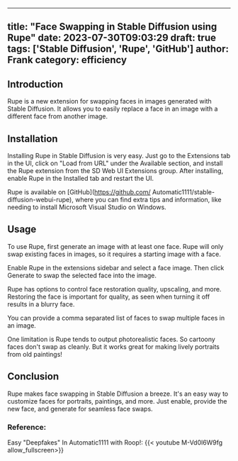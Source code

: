 
---
title: "Face Swapping in Stable Diffusion using Rupe"
date: 2023-07-30T09:03:29
draft: true
tags: ['Stable Diffusion', 'Rupe', 'GitHub']
author: Frank
category: efficiency
---

## Introduction

Rupe is a new extension for swapping faces in images generated with Stable Diffusion. It allows you to easily replace a face in an image with a different face from another image.

## Installation

Installing Rupe in Stable Diffusion is very easy. Just go to the Extensions tab in the UI, click on "Load from URL" under the Available section, and install the Rupe extension from the SD Web UI Extensions group. After installing, enable Rupe in the Installed tab and restart the UI.

Rupe is available on [GitHub](https://github.com/ Automatic1111/stable-diffusion-webui-rupe), where you can find extra tips and information, like needing to install Microsoft Visual Studio on Windows.

## Usage

To use Rupe, first generate an image with at least one face. Rupe will only swap existing faces in images, so it requires a starting image with a face.

Enable Rupe in the extensions sidebar and select a face image. Then click Generate to swap the selected face into the image.

Rupe has options to control face restoration quality, upscaling, and more. Restoring the face is important for quality, as seen when turning it off results in a blurry face.

You can provide a comma separated list of faces to swap multiple faces in an image.

One limitation is Rupe tends to output photorealistic faces. So cartoony faces don't swap as cleanly. But it works great for making lively portraits from old paintings!

## Conclusion

Rupe makes face swapping in Stable Diffusion a breeze. It's an easy way to customize faces for portraits, paintings, and more. Just enable, provide the new face, and generate for seamless face swaps.


### Reference:
Easy "Deepfakes" In Automatic1111 with Roop!:
{{< youtube M-Vd0l6W9fg allow_fullscreen>}}
        
